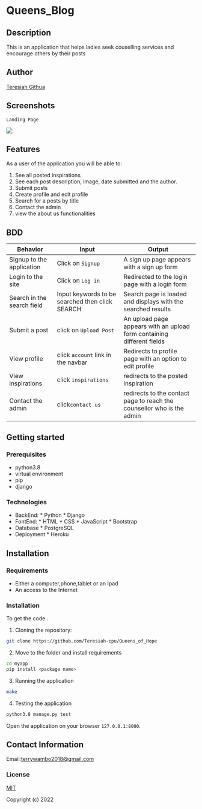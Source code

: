 # Queens_Blog

## Description
This is an application that helps ladies seek couselling services and encourage others by their posts

## Author

[Teresiah Githua](https://github.com/Teresiah-cpu)


## Screenshots

```
Landing Page
```
<img src="./static/images/blog.png">



## Features


As a user of the application you will be able to:

1. See all posted inspirations
2. See each post description, image, date submitted and the author.
3. Submit posts
4. Create profile and edit profile
5. Search for a posts by title
6. Contact the admin
7. view the about us functionalities

## BDD
| Behavior            | Input                         | Output                        | 
| ------------------- | ----------------------------- | ----------------------------- | 
|Signup to the application | Click on `Signup` | A sign up page appears with a sign up form |
|  Login to the site | Click on `Log in`  | Redirected to the login page with a login form |
|  Search in the search field | Input keywords to be searched then click SEARCH | Search page is loaded and displays with the searched results |
|Submit a post|click on `Upload Post`| An upload page appears with an upload form containing different fields|
|View profile|click `account` link in the navbar|Redirects to profile page with an option to edit profile|
|View inspirations|click `inspirations`| redirects to the posted inspiration
|Contact the admin|click`contact us`|redirects to the contact page to reach the counsellor who is the admin


## Getting started
### Prerequisites
* python3.8
* virtual environment
* pip
* django 
### Technologies
* BackEnd:
      * Python
      * Django
* FontEnd:
      * HTML
      * CSS
      * JavaScript
      * Bootstrap
* Database
      * PostgreSQL
* Deployment
      * Heroku   



## Installation
### Requirements

* Either a computer,phone,tablet or an Ipad
* An access to the Internet


### Installation
To get the code..

1. Cloning the repository:
  ```bash
  git clone https://github.com/Teresiah-cpu/Queens_of_Hope
  ```
2. Move to the folder and install requirements
  ```bash
  cd myapp
  pip install <package name>
  ```
3. Running the application

  ```bash
  make
  ```
4. Testing the application
  ```bash
  python3.8 manage.py test
  ```
Open the application on your browser `127.0.0.1:8000`.

## Contact Information
Email:terrywambo2018@gmail.com

### License

[MIT](license)

Copyright (c) 2022